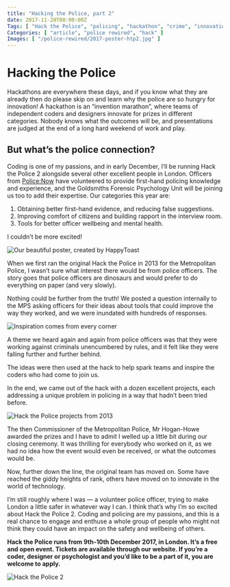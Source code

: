 ```yaml
---
title: "Hacking the Police, part 2"
date: 2017-11-20T00:00:00Z
Tags: [ "Hack the Police", "policing", "hackathon", "crime", "innovation", "civic tech" ]
Categories: [ "article", "police rewired", "hack" ]
Images: [ "/police-rewired/2017-poster-htp2.jpg" ]
---
```


# Hacking the Police

Hackathons are everywhere these days, and if you know what they are already then do please skip on and learn why the police are so hungry for innovation! A hackathon is an “invention marathon”, where teams of independent coders and designers innovate for prizes in different categories. Nobody knows what the outcomes will be, and presentations are judged at the end of a long hard weekend of work and play.

## But what’s the police connection?

Coding is one of my passions, and in early December, I’ll be running Hack the Police 2 alongside several other excellent people in London. Officers from [Police:Now](https://www.policenow.org.uk/) have volunteered to provide first-hand policing knowledge and experience, and the Goldsmiths Forensic Psychology Unit will be joining us too to add their expertise. Our categories this year are:

1. Obtaining better first-hand evidence, and reducing false suggestions.
1. Improving comfort of citizens and building rapport in the interview room.
1. Tools for better officer wellbeing and mental health.

I couldn’t be more excited!

![Our beautiful poster, created by HappyToast](/police-rewired/2017-poster-htp2.jpg)

When we first ran the original Hack the Police in 2013 for the Metropolitan Police, I wasn’t sure what interest there would be from police officers. The story goes that police officers are dinosaurs and would prefer to do everything on paper (and very slowly).

Nothing could be further from the truth! We posted a question internally to the MPS asking officers for their ideas about tools that could improve the way they worked, and we were inundated with hundreds of responses.

![Inspiration comes from every corner](/necro-images/htp1-think.jpeg)

A theme we heard again and again from police officers was that they were working against criminals unencumbered by rules, and it felt like they were falling further and further behind.

The ideas were then used at the hack to help spark teams and inspire the coders who had come to join us.

In the end, we came out of the hack with a dozen excellent projects, each addressing a unique problem in policing in a way that hadn’t been tried before.

![Hack the Police projects from 2013](/necro-images/htp1-projects.png)

The then Commissioner of the Metropolitan Police, Mr Hogan-Howe awarded the prizes and I have to admit I welled up a little bit during our closing ceremony. It was thrilling for everybody who worked on it, as we had no idea how the event would even be received, or what the outcomes would be.

Now, further down the line, the original team has moved on. Some have reached the giddy heights of rank, others have moved on to innovate in the world of technology.

I’m still roughly where I was — a volunteer police officer, trying to make London a little safer in whatever way I can. I think that’s why I’m so excited about Hack the Police 2. Coding and policing are my passions, and this is a real chance to engage and enthuse a whole group of people who might not think they could have an impact on the safety and wellbeing of others.

**Hack the Police runs from 9th-10th December 2017, in London. It’s a free and open event. Tickets are available through our website. If you’re a coder, designer or psychologist and you’d like to be a part of it, you are welcome to apply.**

![Hack the Police 2](/police-rewired/htp2-cover-image.png)
